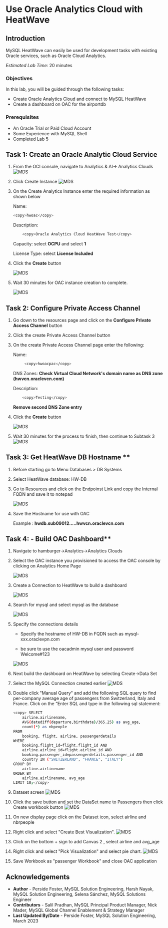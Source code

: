 # Use Oracle Analytics Cloud with HeatWave

## Introduction

MySQL HeatWave can easily be used for development tasks with existing Oracle services, such as Oracle Cloud Analytics.

_Estimated Lab Time:_ 20 minutes

### Objectives

In this lab, you will be guided through the following tasks:

- Create Oracle Analytics Cloud and connect to MySQL HeatWave
- Create a dashboard on OAC for the airportdb

### Prerequisites

- An Oracle Trial or Paid Cloud Account
- Some Experience with MySQL Shell
- Completed Lab 5

## Task 1:  Create an Oracle Analytic Cloud Service

1. From the OCI console, navigate to Analytics & AI-> Analytics Clouds
 ![MDS](./images/analytics-menu.png " analytics menu")

2. Click Create Instance
 ![MDS](./images/create-instance-oac.png "create-instance-oac ")

3. On the Create Analytics Instance enter the required information as shown below

    Name:

    ```bash
    <copy>hwoac</copy> 
    ```

    Description:

    ```bash
        <copy>Oracle Analytics Cloud HeatWave Test</copy>
    ```

    Capacity: select **OCPU** and select **1**

    License Type: select **License Included**

4. Click the **Create** button

    ![MDS](./images/config-oac.png "config-oac ")

5. Wait 30 minutes for OAC instance creation to complete.

    ![MDS](./images/created-oac.png " created-oac")

## Task 2: Configure Private Access Channel

1. Go down to the resources page and click on the **Configure Private Access Channel**  button

2. Click the create Private Access Channel button

3. On the create Private Access Channel page enter the following:

    Name:

    ```bash
         <copy>hwoacpac</copy>
    ```

    DNS Zones:
    **Check Virtual Cloud Network's domain name as DNS zone (hwvcn.oraclevcn.com)**

    Description:

    ```bash
        <copy>Testing</copy>
    ```

    **Remove second  DNS Zone entry**

4. Click the **Create** button

    ![MDS](./images/config-pac-oac.png " config-pac-oac")

5. Wait 30 minutes for the process to finish, then continue to Subtask 3
![MDS](./images/created-pac-oac.png " created-pac-oac")

## Task 3: Get HeatWave DB Hostname **

1. Before starting go to Menu Databases > DB Systems

2. Select HeatWave database: HW-DB

3. Go to Resources and click on the Endpoinst Link and  copy the Internal FQDN and save it to notepad

    ![MDS](./images/hw-db-endpoint.png "hw-db-endpoint ")

4. Save the Hostname for use with OAC

    Example : **hwdb.sub09012.....hwvcn.oraclevcn.com**

## Task 4: - Build OAC Dashboard**

1. Navigate to hamburger->Analytics->Analytics Clouds

2. Select the OAC instance you provisioned to access the OAC console by clicking on Analytics Home Page

    ![MDS](./images/analytics-go-home-page.png "analytics-go-home-page ")

3. Create a Connection to HeatWave to build a dashboard

    ![MDS](./images/analytics-home-page.png " analytics-home-page")

4. Search for mysql and select mysql as the database

    ![MDS](./images/add-connection-mysql.png "add-connection-mysql ")

5. Specify the connections details

    - Specify the hostname of HW-DB in FQDN such as mysql-xxx.oraclevpn.com

    - be sure to use the oacadmin mysql user and password Welcome#123

    ![MDS](./images/config-add-connection-mysql.png "config-add-connection-mysql ")

6. Next build the dashboard on HeatWave by selecting Create->Data Set
7. Select the MySQL Connection created earlier
    ![MDS](./images/manual-query-select.png "cmanual-query-select ")

8. Double click "Manual Query" and add the following SQL query to find per-company average age of passengers from Switzerland, Italy and France. Click on the “Enter SQL and type in the following sql statement:

    ```bash  
    <copy> SELECT
        airline.airlinename,
        AVG(datediff(departure,birthdate)/365.25) as avg_age,
        count(*) as nbpeople
    FROM
        booking, flight, airline, passengerdetails
    WHERE
        booking.flight_id=flight.flight_id AND
        airline.airline_id=flight.airline_id AND
        booking.passenger_id=passengerdetails.passenger_id AND
        country IN ("SWITZERLAND", "FRANCE", "ITALY")
    GROUP BY
        airline.airlinename
    ORDER BY
        airline.airlinename, avg_age
    LIMIT 10;</copy>
    ```

9. Dataset screen
    ![MDS](./images/new-data-set-oac.png "new-data-set-oac ")

10. Click the  save button and set the DataSet name to Passengers then click Create workbook button
    ![MDS](./images/create-workbook-oac.png "create-workbook-oac")

11. On new display page  click on the Dataset icon, select airline and nbrpeople
12. Right click and select "Create Best Visualization".
    ![MDS](./images/best-visualization-oac.png "best-visualization-oac")

13. Click on the bottom + sign to add Canvas 2 , select airline and avg_age
14. Right click and select "Pick Visualization" and select pie chart.
    ![MDS](./images/pick-visualization-oac.png "pick-visualization-oac ")

15. Save Workbook as "passenger Workbook" and close OAC application


## Acknowledgements
* **Author** - Perside Foster, MySQL Solution Engineering, Harsh Nayak, MySQL Solution Engineering, Selena Sánchez, MySQL Solutions Engineer 
* **Contributors** - Salil Pradhan, MySQL Principal Product Manager,  Nick Mader, MySQL Global Channel Enablement & Strategy Manager
* **Last Updated By/Date** - Perside Foster, MySQL Solution Engineering, March 2023